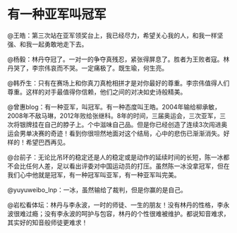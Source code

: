 # 有一种亚军叫冠军

@王皓：第三次站在亚军领奖台上，我已经尽力，希望关心我的人，和我一样坚强、和我一起勇敢地走下去。

@杨毅：林丹夺冠了。一对一的争夺真残忍，紧张得屏息了。胜者为王败者寇。林丹哭了，李宗伟哀而不哭。一定痛极了。既生瑜，何生亮。

@韩乔生：只有在赛场上和你真刀真枪相拼才是对你最好的尊重。李宗伟值得人们尊重。这样的对手最值得你信赖，他们之间的对决如史诗般精美。

@曾惠blog：有一种亚军，叫冠军。有一种态度叫王皓。2004年输给柳承敏，2008年不敌马琳，2012年败给张继科。8年的时间，三届奥运会，三次亚军，三次将银牌挂在自己的脖子上。个中滋味自己品。但是你已经创造了连续3次闯进奥运会男单决赛的奇迹！看到你很坦然地面对这个结局，心中的悲伤已渐渐消失。好样的！希望巴西再见。

@台前子：无论比吊环的稳定还是人的稳定或是动作的延续时间的长短，陈一冰都不会比任何人差，足以看出评委对中国运动员的打压。虽然陈一冰没拿冠军，但在我们心中他就是冠军，有一种冠军叫亚军，有一种亚军叫完美。

@yuyuweibo_lnp：一冰，虽然输给了裁判，但是你赢的是自己。

@岩松看体坛：林丹与李永波，一时的师徒、一生的朋友！没有林丹的性格，李永波很难过瘾；没有李永波的呵护与包容，林丹的个性很难被维护。都说知音难求，其实好的知音般师徒更难求！